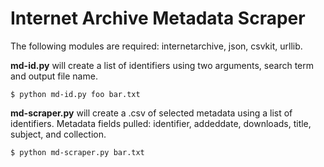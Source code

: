 # Internet Archive Metadata Scraper

The following modules are required: internetarchive, json, csvkit, urllib.

**md-id.py** will create a list of identifiers using two arguments, search term and output file name.

  `$ python md-id.py foo bar.txt`

**md-scraper.py** will create a .csv of selected metadata using a list of identifiers.
Metadata fields pulled: identifier, addeddate, downloads, title, subject, and collection.

  `$ python md-scraper.py bar.txt`
